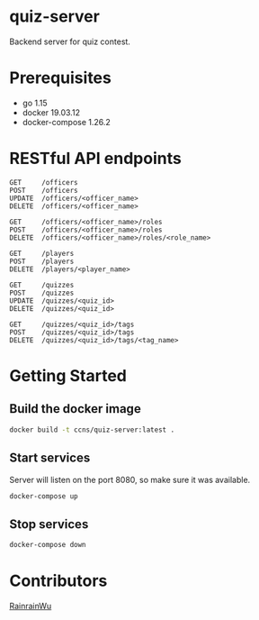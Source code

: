 # quiz-server
Backend server for quiz contest.

# Prerequisites
- go 1.15
- docker 19.03.12
- docker-compose 1.26.2

# RESTful API endpoints
```
GET     /officers
POST    /officers
UPDATE  /officers/<officer_name>
DELETE  /officers/<officer_name>

GET     /officers/<officer_name>/roles
POST    /officers/<officer_name>/roles
DELETE  /officers/<officer_name>/roles/<role_name>

GET     /players
POST    /players
DELETE  /players/<player_name>

GET     /quizzes
POST    /quizzes
UPDATE  /quizzes/<quiz_id>
DELETE  /quizzes/<quiz_id>

GET     /quizzes/<quiz_id>/tags
POST    /quizzes/<quiz_id>/tags
DELETE  /quizzes/<quiz_id>/tags/<tag_name>
```

# Getting Started
## Build the docker image
```zsh
docker build -t ccns/quiz-server:latest .
```

## Start services
Server will listen on the port 8080, so make sure it was available.
```zsh
docker-compose up
```

## Stop services
```zsh
docker-compose down
```

# Contributors
[RainrainWu](https://github.com/RainrainWu)